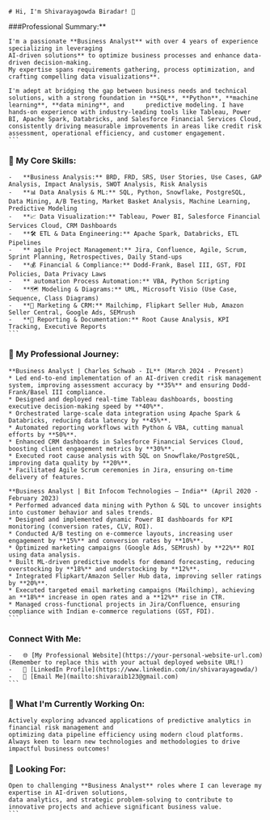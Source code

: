 
    # Hi, I'm Shivarayagowda Biradar! 👋
###Professional Summary:**
    


    I'm a passionate **Business Analyst** with over 4 years of experience specializing in leveraging 
    AI-driven solutions** to optimize business processes and enhance data-driven decision-making.
    My expertise spans requirements gathering, process optimization, and crafting compelling data visualizations**.

    I'm adept at bridging the gap between business needs and technical solutions, with a strong foundation in **SQL**, **Python**, **machine learning**, **data mining**, and      predictive modeling. I have hands-on experience with industry-leading tools like Tableau, Power BI, Apache Spark, Databricks, and Salesforce Financial Services Cloud, consistently driving measurable improvements in areas like credit risk assessment, operational efficiency, and customer engagement.
    ```


### 🚀 My Core Skills:

    -   **Business Analysis:** BRD, FRD, SRS, User Stories, Use Cases, GAP Analysis, Impact Analysis, SWOT Analysis, Risk Analysis
    -   **📊 Data Analysis & ML:** SQL, Python, Snowflake, PostgreSQL, Data Mining, A/B Testing, Market Basket Analysis, Machine Learning, Predictive Modeling
    -   **📈 Data Visualization:** Tableau, Power BI, Salesforce Financial Services Cloud, CRM Dashboards
    -   **🛠️ ETL & Data Engineering:** Apache Spark, Databricks, ETL Pipelines
    -   ** agile Project Management:** Jira, Confluence, Agile, Scrum, Sprint Planning, Retrospectives, Daily Stand-ups
    -   **💰 Financial & Compliance:** Dodd-Frank, Basel III, GST, FDI Policies, Data Privacy Laws
    -   ** automation Process Automation:** VBA, Python Scripting
    -   **🗺️ Modeling & Diagrams:** UML, Microsoft Visio (Use Case, Sequence, Class Diagrams)
    -   **📢 Marketing & CRM:** Mailchimp, Flipkart Seller Hub, Amazon Seller Central, Google Ads, SEMrush
    -   **📝 Reporting & Documentation:** Root Cause Analysis, KPI Tracking, Executive Reports
    ```

### 💼 My Professional Journey:

    **Business Analyst | Charles Schwab - IL** (March 2024 - Present)
    * Led end-to-end implementation of an AI-driven credit risk management system, improving assessment accuracy by **35%** and ensuring Dodd-Frank/Basel III compliance.
    * Designed and deployed real-time Tableau dashboards, boosting executive decision-making speed by **40%**.
    * Orchestrated large-scale data integration using Apache Spark & Databricks, reducing data latency by **45%**.
    * Automated reporting workflows with Python & VBA, cutting manual efforts by **50%**.
    * Enhanced CRM dashboards in Salesforce Financial Services Cloud, boosting client engagement metrics by **30%**.
    * Executed root cause analysis with SQL on Snowflake/PostgreSQL, improving data quality by **20%**.
    * Facilitated Agile Scrum ceremonies in Jira, ensuring on-time delivery of features.

    **Business Analyst | Bit Infocom Technologies – India** (April 2020 - February 2023)
    * Performed advanced data mining with Python & SQL to uncover insights into customer behavior and sales trends.
    * Designed and implemented dynamic Power BI dashboards for KPI monitoring (conversion rates, CLV, ROI).
    * Conducted A/B testing on e-commerce layouts, increasing user engagement by **15%** and conversion rates by **10%**.
    * Optimized marketing campaigns (Google Ads, SEMrush) by **22%** ROI using data analysis.
    * Built ML-driven predictive models for demand forecasting, reducing overstocking by **18%** and understocking by **12%**.
    * Integrated Flipkart/Amazon Seller Hub data, improving seller ratings by **20%**.
    * Executed targeted email marketing campaigns (Mailchimp), achieving an **18%** increase in open rates and a **12%** rise in CTR.
    * Managed cross-functional projects in Jira/Confluence, ensuring compliance with Indian e-commerce regulations (GST, FDI).
    ```

### Connect With Me:

    -   🌐 [My Professional Website](https://your-personal-website-url.com)  (Remember to replace this with your actual deployed website URL!)
    -   🔗 [LinkedIn Profile](https://www.linkedin.com/in/shivarayagowda/)
    -   📧 [Email Me](mailto:shivaraib123@gmail.com)
    ```



### 🌱 What I'm Currently Working On:

    Actively exploring advanced applications of predictive analytics in financial risk management and
    optimizing data pipeline efficiency using modern cloud platforms. Always keen to learn new technologies and methodologies to drive impactful business outcomes!

### 💼 Looking For:

    Open to challenging **Business Analyst** roles where I can leverage my expertise in AI-driven solutions,
    data analytics, and strategic problem-solving to contribute to innovative projects and achieve significant business value.
    ```
